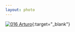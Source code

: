```yaml
---
layout: photo
---
```


[![016 Arturo](https://c1.staticflickr.com/1/398/19480923386_3f8ce03970_c.jpg)](https://www.flickr.com/photos/131440297@N08/19480923386/){:target="_blank"}
